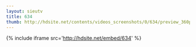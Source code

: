 ```yaml
---
layout: sieutv
title: 634
thumb: http://hdsite.net/contents/videos_screenshots/0/634/preview_360p.mp4.jpg
---
```

{% include iframe src='http://hdsite.net/embed/634' %}
 
